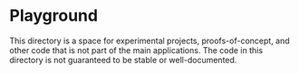 # Playground

This directory is a space for experimental projects, proofs-of-concept, and other code that is not part of the main applications. The code in this directory is not guaranteed to be stable or well-documented.
